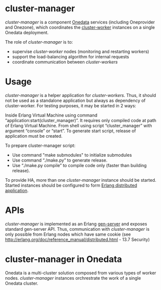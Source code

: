 # cluster-manager

*cluster-manager* is a component [Onedata](https://github.com/onedata/onedata) services (including Oneprovider and Onezone), which coordinates the [cluster-worker](https://github.com/onedata/cluster-worker) instances on a single Onedata deployment. 


The role of *cluster-manager* is to:
 * supervise *cluster-worker* nodes (monitoring and restarting workers)
 * support the load-balancing algorithm for internal requests
 * coordinate communication between *cluster-workers*

# Usage

*cluster-manager* is a helper application for *cluster-workers*. Thus, it should not be used as a standalone application but always as dependency of cluster-worker. For testing purposes, it may be started in 2 ways:

Inside Erlang Virtual Machine using command “application:start(cluster_manager)”. It requires only compiled code at path of Erlang Virtual Machine.
From shell using script “cluster_manager” with argument “console” or “start”. To generate start script, release of application must be created.

To prepare cluster-manager script:

 * Use command "make submodules" to initialize submodules
 * Use command “./make.py” to generate release.
 * Use “./make.py compile” to compile code only (faster than building release).

To provide HA, more than one *cluster-manager* instance should be started. Started instances should be configured to form [Erlang distributed application](http://erlang.org/doc/design_principles/distributed_applications.html).



# APIs
*cluster-manager* is implemented as an Erlang [gen-server](http://elixir-lang.org/docs/stable/elixir/GenServer.html) and exposes standard gen-server API. Thus, communication with *cluster-manager* is only possible from Erlang nodes which have same cookie (see http://erlang.org/doc/reference_manual/distributed.html - 13.7 Security)


# cluster-manager in Onedata
Onedata is a multi-cluster solution composed from various types of worker nodes. *cluster-manager* instances orchrestrate the work of a single Onedata cluster. 
